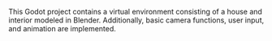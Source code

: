 This Godot project contains a virtual environment consisting of a house and interior modeled in Blender. Additionally, basic camera functions, user input, and animation are implemented.
